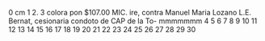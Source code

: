 0 cm 1 2.
3
colora
pon $107.00 MIC.
ire, contra Manuel Maria Lozano
L.E. Bernat, cesionaria
condoto
de CAP de la To-
mmmmmmm
4 5 6 7 8 9 10 11 12 13 14 15 16 17 18 19 20 21 22 23 24 25 26 27 28 29 30